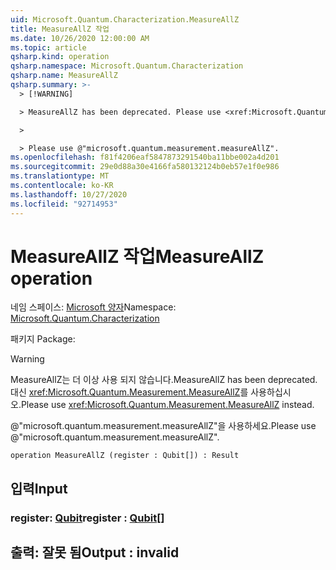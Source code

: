 ```yaml
---
uid: Microsoft.Quantum.Characterization.MeasureAllZ
title: MeasureAllZ 작업
ms.date: 10/26/2020 12:00:00 AM
ms.topic: article
qsharp.kind: operation
qsharp.namespace: Microsoft.Quantum.Characterization
qsharp.name: MeasureAllZ
qsharp.summary: >-
  > [!WARNING]

  > MeasureAllZ has been deprecated. Please use <xref:Microsoft.Quantum.Measurement.MeasureAllZ> instead.

  >

  > Please use @"microsoft.quantum.measurement.measureAllZ".
ms.openlocfilehash: f81f4206eaf5847873291540ba11bbe002a4d201
ms.sourcegitcommit: 29e0d88a30e4166fa580132124b0eb57e1f0e986
ms.translationtype: MT
ms.contentlocale: ko-KR
ms.lasthandoff: 10/27/2020
ms.locfileid: "92714953"
---
```

# <a name="measureallz-operation"></a><span data-ttu-id="50dd8-102">MeasureAllZ 작업</span><span class="sxs-lookup"><span data-stu-id="50dd8-102">MeasureAllZ operation</span></span>

<span data-ttu-id="50dd8-103">네임 스페이스: [Microsoft 양자](xref:Microsoft.Quantum.Characterization)</span><span class="sxs-lookup"><span data-stu-id="50dd8-103">Namespace: [Microsoft.Quantum.Characterization](xref:Microsoft.Quantum.Characterization)</span></span>

<span data-ttu-id="50dd8-104">패키지 [](https://nuget.org/packages/)</span><span class="sxs-lookup"><span data-stu-id="50dd8-104">Package: [](https://nuget.org/packages/)</span></span>


> [!WARNING]
> <span data-ttu-id="50dd8-105">MeasureAllZ는 더 이상 사용 되지 않습니다.</span><span class="sxs-lookup"><span data-stu-id="50dd8-105">MeasureAllZ has been deprecated.</span></span> <span data-ttu-id="50dd8-106">대신 <xref:Microsoft.Quantum.Measurement.MeasureAllZ>를 사용하십시오.</span><span class="sxs-lookup"><span data-stu-id="50dd8-106">Please use <xref:Microsoft.Quantum.Measurement.MeasureAllZ> instead.</span></span>
>
> <span data-ttu-id="50dd8-107">@"microsoft.quantum.measurement.measureAllZ"을 사용하세요.</span><span class="sxs-lookup"><span data-stu-id="50dd8-107">Please use @"microsoft.quantum.measurement.measureAllZ".</span></span>



```qsharp
operation MeasureAllZ (register : Qubit[]) : Result
```


## <a name="input"></a><span data-ttu-id="50dd8-108">입력</span><span class="sxs-lookup"><span data-stu-id="50dd8-108">Input</span></span>

### <a name="register--qubit"></a><span data-ttu-id="50dd8-109">register: [Qubit](xref:microsoft.quantum.lang-ref.qubit)</span><span class="sxs-lookup"><span data-stu-id="50dd8-109">register : [Qubit](xref:microsoft.quantum.lang-ref.qubit)[]</span></span>





## <a name="output--__invalidresult__"></a><span data-ttu-id="50dd8-110">출력: __잘못 <Result> 됨__</span><span class="sxs-lookup"><span data-stu-id="50dd8-110">Output : __invalid<Result>__</span></span>

